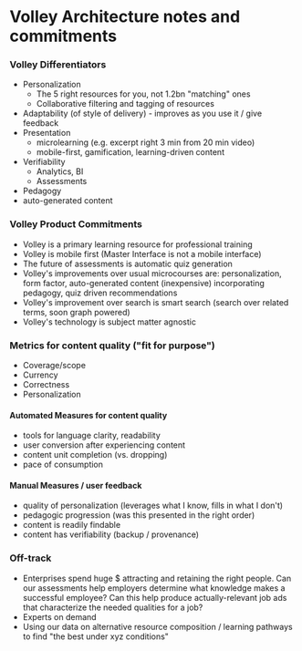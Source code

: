 # Volley Architecture notes and commitments


  
### Volley Differentiators
* Personalization
   * The 5 right resources for you, not 1.2bn "matching" ones
   * Collaborative filtering and tagging of resources
* Adaptability (of style of delivery) -  improves as you use it / give feedback
* Presentation
   * microlearning (e.g. excerpt right 3 min from 20 min video)
   * mobile-first, gamification, learning-driven content
* Verifiability
   * Analytics, BI 
   * Assessments
* Pedagogy
* auto-generated content
 
 
 ### Volley Product Commitments
 * Volley is a primary learning resource for professional training
 * Volley is mobile first (Master Interface is not a mobile interface)
 * The future of assessments is automatic quiz generation
 * Volley's improvements over usual microcourses are: personalization, form factor, auto-generated content (inexpensive) incorporating pedagogy, quiz driven recommendations
 * Volley's improvement over search is smart search (search over related terms, soon graph powered)
 * Volley's technology is subject matter agnostic


### Metrics for content quality ("fit for purpose")
 * Coverage/scope
 * Currency
 * Correctness
 * Personalization
 
#### Automated Measures for content quality
 * tools for language clarity, readability
 * user conversion after experiencing content
 * content unit completion (vs. dropping)
 * pace of consumption

#### Manual Measures / user feedback
 * quality of personalization (leverages what I know, fills in what I don't)
 * pedagogic progression (was this presented in the right order)
 * content is readily findable
 * content has verifiability (backup / provenance)


### Off-track
* Enterprises spend huge $ attracting and retaining the right people.  Can our assessments help employers determine what knowledge makes a successful employee? Can this help produce actually-relevant job ads that characterize the needed qualities for a job?
* Experts on demand
* Using our data on alternative resource composition / learning pathways to find "the best under xyz conditions"
 
